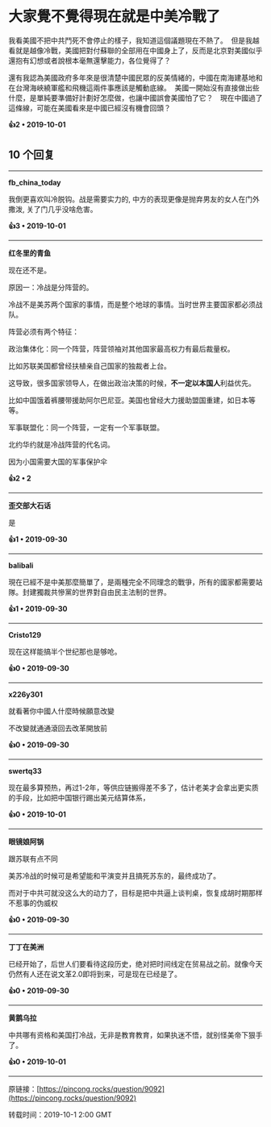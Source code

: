 # 大家覺不覺得現在就是中美冷戰了 

我看美國不把中共鬥死不會停止的樣子，我知道這個議題現在不熱了。  但是我越看就是越像冷戰，美國把對付蘇聯的全部用在中國身上了，反而是北京對美國似乎還抱有幻想或者說根本毫無還擊能力，各位覺得了？

還有我認為美國政府多年來是很清楚中國民眾的反美情緒的，中國在南海建基地和在台灣海峽繞軍艦和飛機這兩件事應該是觸動底線。  美國一開始沒有直接做出些什麼，是單純要準備好計劃好怎麼做，也讓中國誤會美國怕了它？　現在中國過了這條線，可能在美國看來是中國已經沒有機會回頭？ 

**👍2 • 2019-10-01**

## 10 个回复

---
**fb_china_today**

我倒更喜欢叫冷脱钩。战是需要实力的, 中方的表现更像是抛弃男友的女人在门外撒泼, 关了门几乎没啥危害。 

**👍3 • 2019-10-01**

---
**红冬里的青鱼**

现在还不是。

原因一：冷战是分阵营的。

冷战不是美苏两个国家的事情，而是整个地球的事情。当时世界主要国家都必须战队。

阵营必须有两个特征：

政治集体化：同一个阵营，阵营领袖对其他国家最高权力有最后裁量权。

比如苏联美国都曾经扶植亲自己国家的独裁者上台。

这导致，很多国家领导人，在做出政治决策的时候，<strong>不一定以本国人</strong>利益优先。

比如中国饿着裤腰带援助阿尔巴尼亚。美国也曾经大力援助盟国重建，如日本等等。

军事联盟化：同一个阵营，一定有一个军事联盟。

北约华约就是冷战阵营的代名词。

因为小国需要大国的军事保护伞 

**👍2 • 2**

---
**歪交部大石话**

是 

**👍1 • 2019-09-30**

---
**balibali**

現在已經不是中美那麼簡單了，是兩種完全不同理念的戰爭，所有的國家都需要站隊。封建獨裁共慘黨的世界對自由民主法制的世界。 

**👍1 • 2019-09-30**

---
**Cristo129**

现在这样能搞半个世纪那也是够呛。 

**👍0 • 2019-09-30**

---
**x226y301**

就看著你中國人什麼時候願意改變

不改變就通通滾回去改革開放前 

**👍0 • 2019-09-30**

---
**swertq33**

现在最多算预热，再过1-2年，等供应链搬得差不多了，估计老美才会拿出更实质的手段，比如把中国银行踢出美元结算体系， 

**👍0 • 2019-10-01**

---
**眼镜娘阿锅**

跟苏联有点不同

美苏冷战的时候可是希望能和平演变并且搞死苏东的，最终成功了。

而对于中共可就没这么大的动力了，目标是把中共逼上谈判桌，恢复成胡时期那样不惹事的伪威权 

**👍0 • 2019-09-30**

---
**丁丁在美洲**

已经开始了，后世人们要看待这段历史，绝对把时间线定在贸易战之前。就像今天仍然有人还在说文革2.0即将到来，可是现在已经是了。 

**👍0 • 2019-09-30**

---
**黄鹅乌拉**

中共哪有资格和美国打冷战，无非是教育教育，如果执迷不悟，就别怪美帝下狠手了。 

**👍0 • 2019-10-01**

---
原链接：[https://pincong.rocks/question/9092](https://pincong.rocks/question/9092)

转载时间：2019-10-1 2:00 GMT